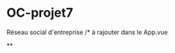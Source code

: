 # OC-projet7
Réseau social d'entreprise
/* à rajouter dans le App.vue
<script >
import SignUp from "@/components/SignUp.vue";
import Login from "@/components/Login.vue";
import Post from "@/components/Post.vue";
import Comment from "@/components/Comment.vue";
export default {
  name: "App",
  components: {
    SignUp,
    Login,
    Post,
    Comment,
  },
};
</script>**
